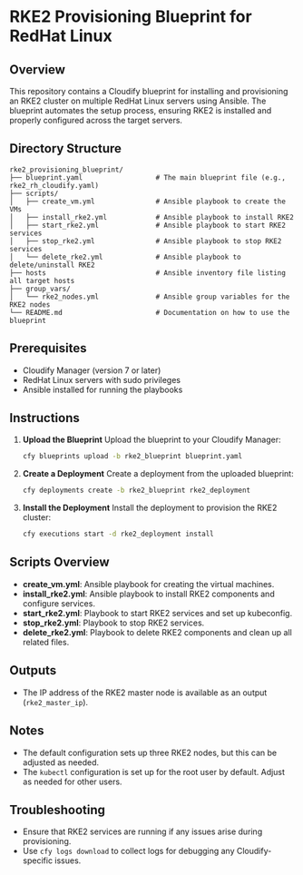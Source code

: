 # RKE2 Provisioning Blueprint for RedHat Linux

## Overview
This repository contains a Cloudify blueprint for installing and provisioning an RKE2 cluster on multiple RedHat Linux servers using Ansible. The blueprint automates the setup process, ensuring RKE2 is installed and properly configured across the target servers.

## Directory Structure
```
rke2_provisioning_blueprint/
├── blueprint.yaml                  # The main blueprint file (e.g., rke2_rh_cloudify.yaml)
├── scripts/
│   ├── create_vm.yml               # Ansible playbook to create the VMs
│   ├── install_rke2.yml            # Ansible playbook to install RKE2
│   ├── start_rke2.yml              # Ansible playbook to start RKE2 services
│   ├── stop_rke2.yml               # Ansible playbook to stop RKE2 services
│   └── delete_rke2.yml             # Ansible playbook to delete/uninstall RKE2
├── hosts                           # Ansible inventory file listing all target hosts
├── group_vars/
│   └── rke2_nodes.yml              # Ansible group variables for the RKE2 nodes
└── README.md                       # Documentation on how to use the blueprint
```

## Prerequisites
- Cloudify Manager (version 7 or later)
- RedHat Linux servers with sudo privileges
- Ansible installed for running the playbooks

## Instructions

1. **Upload the Blueprint**
   Upload the blueprint to your Cloudify Manager:
   ```sh
   cfy blueprints upload -b rke2_blueprint blueprint.yaml
   ```

2. **Create a Deployment**
   Create a deployment from the uploaded blueprint:
   ```sh
   cfy deployments create -b rke2_blueprint rke2_deployment
   ```

3. **Install the Deployment**
   Install the deployment to provision the RKE2 cluster:
   ```sh
   cfy executions start -d rke2_deployment install
   ```

## Scripts Overview
- **create_vm.yml**: Ansible playbook for creating the virtual machines.
- **install_rke2.yml**: Ansible playbook to install RKE2 components and configure services.
- **start_rke2.yml**: Playbook to start RKE2 services and set up kubeconfig.
- **stop_rke2.yml**: Playbook to stop RKE2 services.
- **delete_rke2.yml**: Playbook to delete RKE2 components and clean up all related files.

## Outputs
- The IP address of the RKE2 master node is available as an output (`rke2_master_ip`).

## Notes
- The default configuration sets up three RKE2 nodes, but this can be adjusted as needed.
- The `kubectl` configuration is set up for the root user by default. Adjust as needed for other users.

## Troubleshooting
- Ensure that RKE2 services are running if any issues arise during provisioning.
- Use `cfy logs download` to collect logs for debugging any Cloudify-specific issues.
